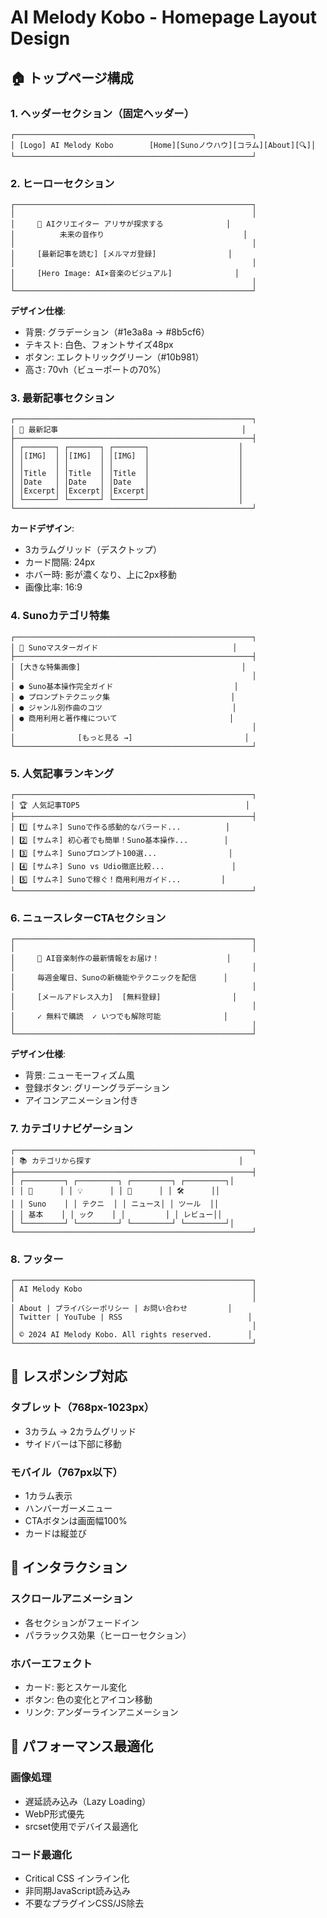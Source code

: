# AI Melody Kobo - Homepage Layout Design

## 🏠 トップページ構成

### 1. ヘッダーセクション（固定ヘッダー）
```
┌─────────────────────────────────────────────────────┐
│ [Logo] AI Melody Kobo        [Home][Sunoノウハウ][コラム][About][🔍]│
└─────────────────────────────────────────────────────┘
```

### 2. ヒーローセクション
```
┌─────────────────────────────────────────────────────┐
│                                                     │
│     🎵 AIクリエイター アリサが探求する              │
│          未来の音作り                               │
│                                                     │
│     [最新記事を読む] [メルマガ登録]                │
│                                                     │
│     [Hero Image: AI×音楽のビジュアル]              │
│                                                     │
└─────────────────────────────────────────────────────┘
```

**デザイン仕様**:
- 背景: グラデーション（#1e3a8a → #8b5cf6）
- テキスト: 白色、フォントサイズ48px
- ボタン: エレクトリックグリーン（#10b981）
- 高さ: 70vh（ビューポートの70%）

### 3. 最新記事セクション
```
┌─────────────────────────────────────────────────────┐
│ 📰 最新記事                                         │
├─────────────────────────────────────────────────────┤
│ ┌───────┐ ┌───────┐ ┌───────┐                    │
│ │[IMG]  │ │[IMG]  │ │[IMG]  │                    │
│ │       │ │       │ │       │                    │
│ │Title  │ │Title  │ │Title  │                    │
│ │Date   │ │Date   │ │Date   │                    │
│ │Excerpt│ │Excerpt│ │Excerpt│                    │
│ └───────┘ └───────┘ └───────┘                    │
└─────────────────────────────────────────────────────┘
```

**カードデザイン**:
- 3カラムグリッド（デスクトップ）
- カード間隔: 24px
- ホバー時: 影が濃くなり、上に2px移動
- 画像比率: 16:9

### 4. Sunoカテゴリ特集
```
┌─────────────────────────────────────────────────────┐
│ 🎸 Sunoマスターガイド                              │
├─────────────────────────────────────────────────────┤
│ [大きな特集画像]                                    │
│                                                     │
│ ● Suno基本操作完全ガイド                           │
│ ● プロンプトテクニック集                           │
│ ● ジャンル別作曲のコツ                             │
│ ● 商用利用と著作権について                         │
│                                                     │
│              [もっと見る →]                         │
└─────────────────────────────────────────────────────┘
```

### 5. 人気記事ランキング
```
┌─────────────────────────────────────────────────────┐
│ 🏆 人気記事TOP5                                     │
├─────────────────────────────────────────────────────┤
│ 1️⃣ [サムネ] Sunoで作る感動的なバラード...          │
│ 2️⃣ [サムネ] 初心者でも簡単！Suno基本操作...        │
│ 3️⃣ [サムネ] Sunoプロンプト100選...                │
│ 4️⃣ [サムネ] Suno vs Udio徹底比較...               │
│ 5️⃣ [サムネ] Sunoで稼ぐ！商用利用ガイド...         │
└─────────────────────────────────────────────────────┘
```

### 6. ニュースレターCTAセクション
```
┌─────────────────────────────────────────────────────┐
│                                                     │
│     📧 AI音楽制作の最新情報をお届け！               │
│                                                     │
│     毎週金曜日、Sunoの新機能やテクニックを配信      │
│                                                     │
│     [メールアドレス入力]  [無料登録]                │
│                                                     │
│     ✓ 無料で購読  ✓ いつでも解除可能              │
│                                                     │
└─────────────────────────────────────────────────────┘
```

**デザイン仕様**:
- 背景: ニューモーフィズム風
- 登録ボタン: グリーングラデーション
- アイコンアニメーション付き

### 7. カテゴリナビゲーション
```
┌─────────────────────────────────────────────────────┐
│ 📚 カテゴリから探す                                 │
├─────────────────────────────────────────────────────┤
│ ┌─────────┐ ┌─────────┐ ┌─────────┐ ┌─────────┐│
│ │ 🎵      │ │ 💡      │ │ 📰      │ │ 🛠️      ││
│ │ Suno    │ │ テクニ  │ │ ニュース│ │ ツール  ││
│ │ 基本    │ │ ック    │ │         │ │ レビュー││
│ └─────────┘ └─────────┘ └─────────┘ └─────────┘│
└─────────────────────────────────────────────────────┘
```

### 8. フッター
```
┌─────────────────────────────────────────────────────┐
│ AI Melody Kobo                                      │
│                                                     │
│ About | プライバシーポリシー | お問い合わせ         │
│ Twitter | YouTube | RSS                            │
│                                                     │
│ © 2024 AI Melody Kobo. All rights reserved.        │
└─────────────────────────────────────────────────────┘
```

## 📱 レスポンシブ対応

### タブレット（768px-1023px）
- 3カラム → 2カラムグリッド
- サイドバーは下部に移動

### モバイル（767px以下）
- 1カラム表示
- ハンバーガーメニュー
- CTAボタンは画面幅100%
- カードは縦並び

## 🎨 インタラクション

### スクロールアニメーション
- 各セクションがフェードイン
- パララックス効果（ヒーローセクション）

### ホバーエフェクト
- カード: 影とスケール変化
- ボタン: 色の変化とアイコン移動
- リンク: アンダーラインアニメーション

## 🚀 パフォーマンス最適化

### 画像処理
- 遅延読み込み（Lazy Loading）
- WebP形式優先
- srcset使用でデバイス最適化

### コード最適化
- Critical CSS インライン化
- 非同期JavaScript読み込み
- 不要なプラグインCSS/JS除去